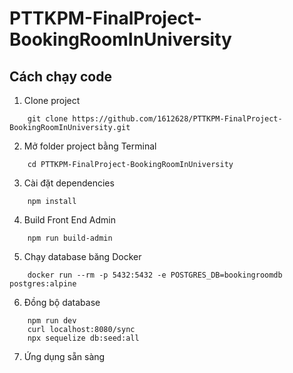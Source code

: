 # PTTKPM-FinalProject-BookingRoomInUniversity

## Cách chạy code
1. Clone project
```
    git clone https://github.com/1612628/PTTKPM-FinalProject-BookingRoomInUniversity.git
```    
2. Mở folder project bằng Terminal
```
    cd PTTKPM-FinalProject-BookingRoomInUniversity
```    
3. Cài đặt dependencies
```
    npm install
```    
4. Build Front End Admin
```
    npm run build-admin
```    
5. Chạy database băng Docker
```
    docker run --rm -p 5432:5432 -e POSTGRES_DB=bookingroomdb postgres:alpine
```    
6. Đồng bộ database
```
    npm run dev
    curl localhost:8080/sync
    npx sequelize db:seed:all
```   
7. Ứng dụng sẵn sàng 
